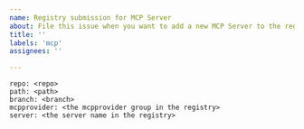 ```yaml
---
name: Registry submission for MCP Server
about: File this issue when you want to add a new MCP Server to the registry
title: ''
labels: 'mcp'
assignees: ''

---
```


<!--
To add entries into this registry, you need to fill out the section enclosed by ~~~ below. 

Using this form requires that your Model Context Protocol (MCP) Server resides in a publicly accessible
Git repository and that the given path contains a valid mcp.json manifest
that describes the server.

When you submit the issue, the repository will be inspected, the mcp.json
file will be sourced from the given location and copied into this registry.

The file will be registered at /mcpproviders/{mcpprovider}/servers/{server}.

If the mcpprovider name and server name are already taken, the request will be rejected.

- repo: Path to the repo (e.g. org/repo) on Github or an absolute URL to a Git repo elsewhere
- path: Path (folder) in the repo where the `mcp.json` file can be found
- branch: Branch of the repo to look up
- mcpprovider: The name of the mcpprovider group to put the registration into. 
                     You or your company are the provider.
- server: Identifier of the server to register. 

The mcpprovider and server values must conform to this rule:

MUST be a non-empty string consisting of RFC3986 unreserved characters (ALPHA / DIGIT / - / . / _ / ~) and @, MUST start with ALPHA, DIGIT or _ and MUST be between 1 and 128 characters in length.

!-->

~~~
repo: <repo>
path: <path>
branch: <branch>
mcpprovider: <the mcpprovider group in the registry>
server: <the server name in the registry>
~~~

